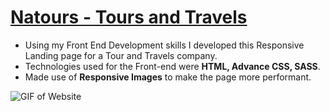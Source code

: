 # [Natours - Tours and Travels](https://hades-01.github.io/Natours/)
- Using my Front End Development skills I developed this Responsive Landing page for a Tour and Travels company.
- Technologies used for the Front-end were **HTML, Advance CSS, SASS**.
- Made use of **Responsive Images** to make the page more performant.


![GIF of Website](img/readme/Natours.gif)
